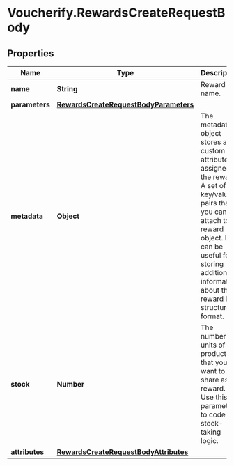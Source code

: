 # Voucherify.RewardsCreateRequestBody

## Properties

Name | Type | Description | Notes
------------ | ------------- | ------------- | -------------
**name** | **String** | Reward name. | [optional] 
**parameters** | [**RewardsCreateRequestBodyParameters**](RewardsCreateRequestBodyParameters.md) |  | [optional] 
**metadata** | **Object** | The metadata object stores all custom attributes assigned to the reward. A set of key/value pairs that you can attach to a reward object. It can be useful for storing additional information about the reward in a structured format. | [optional] 
**stock** | **Number** | The number of units of the product that you want to share as a reward. Use this parameter to code a stock-taking logic. | [optional] 
**attributes** | [**RewardsCreateRequestBodyAttributes**](RewardsCreateRequestBodyAttributes.md) |  | [optional] 


